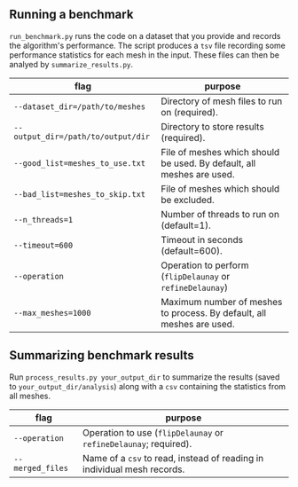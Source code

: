 ## Running a benchmark
`run_benchmark.py` runs the code on a dataset that you provide and records the algorithm's performance.
The script produces a `tsv` file recording some performance statistics for each mesh in the input. These files can then be analyed by `summarize_results.py`.

|flag | purpose |
| ------------- |-------------| 
|`--dataset_dir=/path/to/meshes`| Directory of mesh files to run on (required). |
|`--output_dir=/path/to/output/dir`| Directory to store results (required). |
|`--good_list=meshes_to_use.txt`| File of meshes which should be used. By default, all meshes are used. |
|`--bad_list=meshes_to_skip.txt`| File of meshes which should be excluded. |
|`--n_threads=1` | Number of threads to run on (default=1). |
|`--timeout=600` | Timeout in seconds (default=600). |
|`--operation` | Operation to perform (`flipDelaunay` or `refineDelaunay`) |
|`--max_meshes=1000` | Maximum number of meshes to process. By default, all meshes are used. |

## Summarizing benchmark results
Run `process_results.py your_output_dir` to summarize the results (saved to `your_output_dir/analysis`) along with a `csv` containing the statistics from all meshes.

|flag | purpose|
| ------------- |-------------| 
|`--operation` | Operation to use (`flipDelaunay` or `refineDelaunay`; required). |
|`--merged_files` | Name of a `csv` to read, instead of reading in individual mesh records. |

